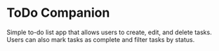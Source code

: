 # ToDo Companion
Simple to-do list app that allows users to create, edit, and delete tasks. Users can also mark tasks as complete and filter tasks by status.
